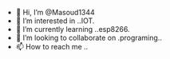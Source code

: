 - 👋 Hi, I’m @Masoud1344
- 👀 I’m interested in ..IOT.
- 🌱 I’m currently learning ..esp8266.
- 💞️ I’m looking to collaborate on .programing..
- 📫 How to reach me ..

<!---
Masoud1344/Masoud1344 is a ✨ special ✨ repository because its `README.md` (this file) appears on your GitHub profile.
You can click the Preview link to take a look at your changes.
--->
